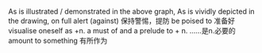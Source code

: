 As is illustrated / demonstrated in the above graph, 
As is vividly depicted in the drawing,
on full alert (against) 保持警惕，提防
be poised to 准备好
visualise oneself as +n.
a must of and a prelude to + n. ……是n.必要的
amount to something 有所作为